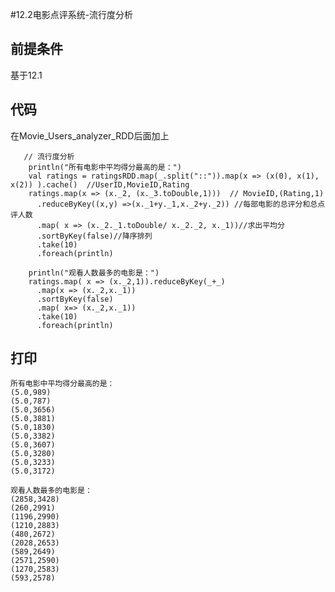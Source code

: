 #12.2电影点评系统-流行度分析

## 前提条件
基于12.1

## 代码

在Movie_Users_analyzer_RDD后面加上

	   // 流行度分析
	    println("所有电影中平均得分最高的是：")
	    val ratings = ratingsRDD.map(_.split("::")).map(x => (x(0), x(1), x(2)) ).cache()  //UserID,MovieID,Rating
	    ratings.map(x => (x._2, (x._3.toDouble,1)))  // MovieID,(Rating,1)
	      .reduceByKey((x,y) =>(x._1+y._1,x._2+y._2)) //每部电影的总评分和总点评人数
	      .map( x => (x._2._1.toDouble/ x._2._2, x._1))//求出平均分
	      .sortByKey(false)//降序排列
	      .take(10)
	      .foreach(println)
	
	    println("观看人数最多的电影是：")
	    ratings.map( x => (x._2,1)).reduceByKey(_+_)
	      .map(x => (x._2,x._1))
	      .sortByKey(false)
	      .map( x=> (x._2,x._1))
	      .take(10)
	      .foreach(println)


## 打印

	所有电影中平均得分最高的是：
	(5.0,989)
	(5.0,787)
	(5.0,3656)
	(5.0,3881)
	(5.0,1830)
	(5.0,3382)
	(5.0,3607)
	(5.0,3280)
	(5.0,3233)
	(5.0,3172)
	
	观看人数最多的电影是：
	(2858,3428)
	(260,2991)
	(1196,2990)
	(1210,2883)
	(480,2672)
	(2028,2653)
	(589,2649)
	(2571,2590)
	(1270,2583)
	(593,2578)